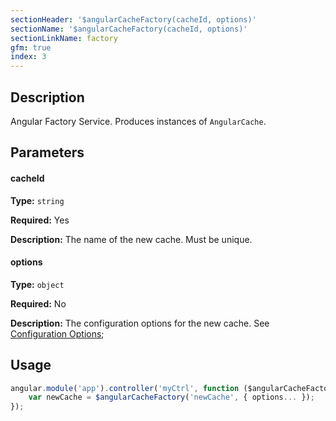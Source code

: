 ```yaml
---
sectionHeader: '$angularCacheFactory(cacheId, options)'
sectionName: '$angularCacheFactory(cacheId, options)'
sectionLinkName: factory
gfm: true
index: 3
---
```

## Description
Angular Factory Service. Produces instances of  `AngularCache`.

## Parameters

#### cacheId
__Type:__ `string`

__Required:__ Yes

__Description:__ The name of the new cache. Must be unique.

#### options
__Type:__ `object`

__Required:__ No

__Description:__ The configuration options for the new cache. See [Configuration Options](configuration.html);

## Usage

```javascript
angular.module('app').controller('myCtrl', function ($angularCacheFactory) {
    var newCache = $angularCacheFactory('newCache', { options... });
});
```
